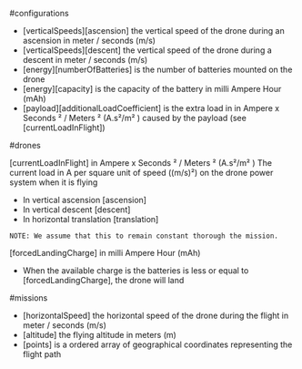 #configurations

- [verticalSpeeds][ascension] the vertical speed of the drone during an ascension in meter / seconds (m/s)
- [verticalSpeeds][descent] the vertical speed of the drone during a descent in meter / seconds (m/s)
- [energy][numberOfBatteries] is the number of batteries mounted on the drone
- [energy][capacity] is the capacity of the battery in milli Ampere Hour (mAh)
- [payload][additionalLoadCoefficient] is the extra load in in Ampere x Seconds ² / Meters ² (A.s²/m² ) caused by the payload (see [currentLoadInFlight])

#drones

[currentLoadInFlight] in Ampere x Seconds ² / Meters ² (A.s²/m² )
  The current load in A per square unit of speed ((m/s)²) on the drone power system when it is flying
   - In vertical ascension [ascension]
   - In vertical descent  [descent]
   - In horizontal translation  [translation]

    NOTE: We assume that this to remain constant thorough the mission.

[forcedLandingCharge] in milli Ampere Hour (mAh)
   - When the available charge is the batteries is less or equal to [forcedLandingCharge], the drone will land

#missions

- [horizontalSpeed] the horizontal speed of the drone during the flight in meter / seconds (m/s)
- [altitude] the flying altitude in meters (m)
- [points] is a ordered array of geographical coordinates representing the flight path
